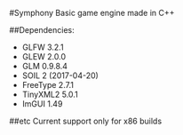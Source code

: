 #Symphony
Basic game engine made in C++

##Dependencies:

* GLFW 3.2.1
* GLEW 2.0.0
* GLM 0.9.8.4
* SOIL 2 (2017-04-20)
* FreeType 2.7.1
* TinyXML2 5.0.1
* ImGUI 1.49

##etc
Current support only for x86 builds
